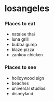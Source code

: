 # losangeles

### Places to eat
- natalee thai
- luna grill
- bubba gump
- blaze pizza
- zankou chicken

### Places to see
- holloywood sign
- beaches
- universal studios
- disneyland
